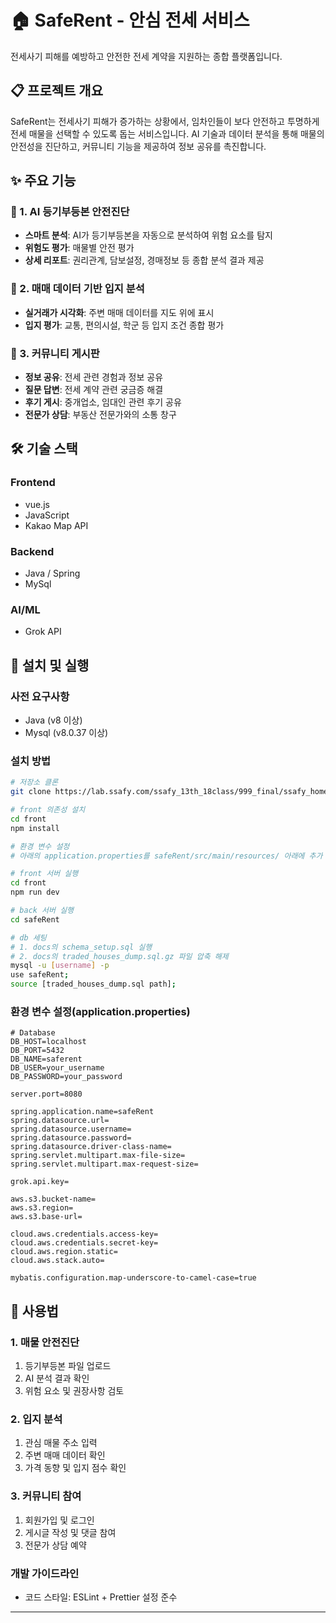 # 🏠 SafeRent - 안심 전세 서비스

전세사기 피해를 예방하고 안전한 전세 계약을 지원하는 종합 플랫폼입니다.

## 📋 프로젝트 개요

SafeRent는 전세사기 피해가 증가하는 상황에서, 임차인들이 보다 안전하고 투명하게 전세 매물을 선택할 수 있도록 돕는 서비스입니다. AI 기술과 데이터 분석을 통해 매물의 안전성을 진단하고, 커뮤니티 기능을 제공하여 정보 공유를 촉진합니다.

## ✨ 주요 기능

### 🤖 1. AI 등기부등본 안전진단
- **스마트 분석**: AI가 등기부등본을 자동으로 분석하여 위험 요소를 탐지
- **위험도 평가**: 매물별 안전 평가
- **상세 리포트**: 권리관계, 담보설정, 경매정보 등 종합 분석 결과 제공

### 📍 2. 매매 데이터 기반 입지 분석
- **실거래가 시각화**: 주변 매매 데이터를 지도 위에 표시
- **입지 평가**: 교통, 편의시설, 학군 등 입지 조건 종합 평가

### 💬 3. 커뮤니티 게시판
- **정보 공유**: 전세 관련 경험과 정보 공유
- **질문 답변**: 전세 계약 관련 궁금증 해결
- **후기 게시**: 중개업소, 임대인 관련 후기 공유
- **전문가 상담**: 부동산 전문가와의 소통 창구

## 🛠 기술 스택

### Frontend
- vue.js
- JavaScript
- Kakao Map API

### Backend
- Java / Spring
- MySql

### AI/ML
- Grok API

## 🚀 설치 및 실행

### 사전 요구사항
- Java (v8 이상)
- Mysql (v8.0.37 이상)

### 설치 방법

```bash
# 저장소 클론
git clone https://lab.ssafy.com/ssafy_13th_18class/999_final/ssafy_home_final_leeheegyeong_jungyeonsu.git

# front 의존성 설치
cd front
npm install

# 환경 변수 설정
# 아래의 application.properties를 safeRent/src/main/resources/ 아래에 추가

# front 서버 실행
cd front
npm run dev

# back 서버 실행
cd safeRent

# db 세팅
# 1. docs의 schema_setup.sql 실행
# 2. docs의 traded_houses_dump.sql.gz 파일 압축 해제
mysql -u [username] -p
use safeRent;
source [traded_houses_dump.sql path];

```

### 환경 변수 설정(application.properties)

```env
# Database
DB_HOST=localhost
DB_PORT=5432
DB_NAME=saferent
DB_USER=your_username
DB_PASSWORD=your_password

server.port=8080

spring.application.name=safeRent
spring.datasource.url=
spring.datasource.username=
spring.datasource.password=
spring.datasource.driver-class-name=
spring.servlet.multipart.max-file-size=
spring.servlet.multipart.max-request-size=

grok.api.key=

aws.s3.bucket-name=
aws.s3.region=
aws.s3.base-url=

cloud.aws.credentials.access-key=
cloud.aws.credentials.secret-key=
cloud.aws.region.static=
cloud.aws.stack.auto=

mybatis.configuration.map-underscore-to-camel-case=true
```

## 📱 사용법

### 1. 매물 안전진단
1. 등기부등본 파일 업로드
2. AI 분석 결과 확인
3. 위험 요소 및 권장사항 검토

### 2. 입지 분석
1. 관심 매물 주소 입력
2. 주변 매매 데이터 확인
3. 가격 동향 및 입지 점수 확인

### 3. 커뮤니티 참여
1. 회원가입 및 로그인
2. 게시글 작성 및 댓글 참여
3. 전문가 상담 예약

### 개발 가이드라인
- 코드 스타일: ESLint + Prettier 설정 준수

---

